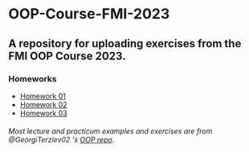 # OOP-Course-FMI-2023
## A repository for uploading exercises from the FMI OOP Course 2023.

### Homeworks
- <a href="https://docs.google.com/document/d/1icn1aSWDHZy_17Ikxum7-GwIfZDcFwhAFao0YhmV37E">Homework 01</a> </br>
- <a href="https://docs.google.com/document/d/1GqhwLMsTCHqfA3LlhcRUzr5FysdOi6iAfU-e9WRZfBE/">Homework 02</a> </br>
- <a href="https://docs.google.com/document/d/1_WZqv8WIAHWAdEqHBjB2ZGq-u4yBhCrqXTQOd7uMhfI">Homework 03</a> </br>

###### Most lecture and practicum examples and exercises are from @GeorgiTerziev02 's <a href="https://github.com/GeorgiTerziev02/Object-oriented_programming_FMI">OOP repo</a>.
